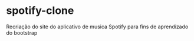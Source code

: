 # spotify-clone
Recriação do site do aplicativo de musica Spotify para fins de aprendizado do bootstrap
